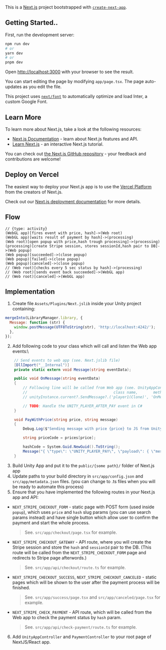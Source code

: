 This is a [Next.js](https://nextjs.org/) project bootstrapped with [`create-next-app`](https://github.com/vercel/next.js/tree/canary/packages/create-next-app).

## Getting Started..

First, run the development server:

```bash
npm run dev
# or
yarn dev
# or
pnpm dev
```

Open [http://localhost:3000](http://localhost:3000) with your browser to see the result.

You can start editing the page by modifying `app/page.tsx`. The page auto-updates as you edit the file.

This project uses [`next/font`](https://nextjs.org/docs/basic-features/font-optimization) to automatically optimize and load Inter, a custom Google Font.

## Learn More

To learn more about Next.js, take a look at the following resources:

- [Next.js Documentation](https://nextjs.org/docs) - learn about Next.js features and API.
- [Learn Next.js](https://nextjs.org/learn) - an interactive Next.js tutorial.

You can check out [the Next.js GitHub repository](https://github.com/vercel/next.js/) - your feedback and contributions are welcome!

## Deploy on Vercel

The easiest way to deploy your Next.js app is to use the [Vercel Platform](https://vercel.com/new?utm_medium=default-template&filter=next.js&utm_source=create-next-app&utm_campaign=create-next-app-readme) from the creators of Next.js.

Check out our [Next.js deployment documentation](https://nextjs.org/docs/deployment) for more details.

## Flow

```yuml
// {type: activity}
(WebGL app)[fires event with price, hash]->(Web root)
(WebGL app)[waits result of payment by hash]->(processing)
(Web root)[open popup with price,hash trough processing]->(processing)
(processing)[create Stripe session, stores sessionId,hash pair to DB]->(Web popup)
(Web popup)[succeeded]->(close popup)
(Web popup)[failed]->(close popup)
(Web popup)[canceled]->(close popup)
// (Web root)[checks every 5 sec status by hash]->(processing)
// (Web root)[sends event back succeeded]->(WebGL app)
// (Web root)[canceled]->(WebGL app)
```

## Implementation

1. Create file `Assets/Plugins/Next.jslib` inside your Unity project containing:

```js
mergeInto(LibraryManager.library, {
  Message: function (str) {
    window.postMessage(UTF8ToString(str), 'http://localhost:4242/');
  },
});
```

2. Add following code to your class which will call and listen the Web app events:\

```cs
    // Send events to web app (see. Next.jslib file)
    [DllImport("__Internal")]
    private static extern void Message(string eventData);

    public void OnMessage(string eventData)
    {
        // Following line will be called from Web app (see. UnityAppController.tsx file):
        //                                       class name,       method name, event data
        // unityInstance.current?.SendMessage?.('player1(Clone)', 'OnMessage',  event.data);

        // TODO: Handle the UNITY_PLAYER_AFTER_PAY event in C#
    }
```

```cs
    void PayWithPrice(string price, string message)
    {
        Debug.Log($"Sending message with price {price} to JS from Unity");

        string priceCode = prices[price];

        hashCode = System.Guid.NewGuid().ToString();
        Message("{ \"type\": \"UNITY_PLAYER_PAY\", \"payload\": { \"message\": \"" + message+ "\", \"price\": \"" + priceCode + "\", \"hash\": \"" + hashCode + "\" } }");
    }
```

3. Build Unity App and put it to the `public/{some path}/` folder of Next.js app
4. Update paths to your build directory in `src/app/config.json` and `src/app/metadata.json` files. (you can change to .ts files when you will be ready to automate this process)
5. Ensure that you have implemented the following routes in your Next.js app and API:

- `NEXT_STRIPE_CHECKOUT_FORM` - static page with POST form (used inside `popup`), which uses `price` and `hash` slug params (you can use search params instead) and have single button which allow user to confirm the payment and start the whole process.
  > See. `src/app/checkout/page.tsx` for example.
- `NEXT_STRIPE_CHECKOUT_GATEWAY` - API route, where you will create the Stripe session and store the `hash` and `sessionId` pair to the DB. (This route will be called from the `NEXT_STRIPE_CHECKOUT_FORM` page and redirects to Stripe page afterwords.)
  > See. `src/app/api/checkout/route.ts` for example.
- `NEXT_STRIPE_CHECKOUT_SUCCESS`, `NEXT_STRIPE_CHECKOUT_CANCELED` - static pages which will be shown to the user after the payment process will be finished.
  > See. `src/app/success/page.tsx` and `src/app/canceled/page.tsx` for example.
- `NEXT_STRIPE_CHECK_PAYMENT` - API route, which will be called from the Web app to check the payment status by `hash` param.
  > See. `src/app/api/check-payment/route.ts` for example.

6. Add `UnityAppController` and `PaymentController` to your root page of NextJS/React app.
